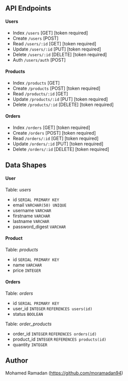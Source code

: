 ## API Endpoints

#### Users

- Index `/users` [GET] [token required]
- Create `/users` [POST]
- Read `/users/:id` [GET] [token required]
- Update `/users/:id` [PUT] [token required]
- Delete `/users/:id` [DELETE] [token required]
- Auth `/users/auth` [POST]

#### Products

- Index `/products` [GET]
- Create `/products` [POST] [token required]
- Read `/products/:id` [GET]
- Update `/products/:id` [PUT] [token required]
- Delete `/products/:id` [DELETE] [token required]

#### Orders

- Index `/orders` [GET] [token required]
- Create `/orders` [POST] [token required]
- Read `/orders/:id` [GET] [token required]
- Update `/orders/:id` [PUT] [token required]
- Delete `/orders/:id` [DELETE] [token required]

## Data Shapes

#### User

Table: _users_

- id `SERIAL PRIMARY KEY`
- email `VARCHAR(50) UNIQUE`
- username `VARCHAR`
- firstname `VARCHAR`
- lastname `VARCHAR`
- password_digest `VARCHAR`

#### Product

Table: _products_

- id `SERIAL PRIMARY KEY`
- name `VARCHAR`
- price `INTEGER`

#### Orders

Table: _orders_

- id `SERIAL PRIMARY KEY`
- user_id `INTEGER` `REFERENCES users(id)`
- status `BOOLEAN`

Table: _order_products_

- order_id `INTEGER` `REFERENCES orders(id)`
- product_id `INTEGER` `REFERENCES products(id)`
- quantity `INTEGER`

## Author

Mohamed Ramadan (https://github.com/moramadan94)
